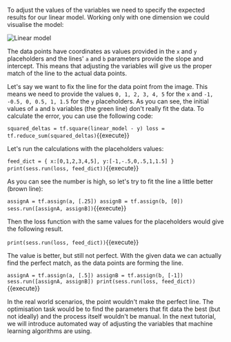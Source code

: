 To adjust the values of the variables we need to specify the expected results for our linear model. Working only with one dimension we could visualise the model:

<img src="/basiafusinska/courses/tensorflow-getting-started/tensorflow-core/assets/lin-model.png" alt="Linear model">

The data points have coordinates as values provided in the `x` and `y` placeholders and the lines' `a` and `b` parameters provide the slope and intercept. This means that adjusting the variables will give us the proper match of the line to the actual data points.

Let's say we want to fix the line for the data point from the image. This means we need to provide the values `0, 1, 2, 3, 4, 5` for the `x` and `-1, -0.5, 0, 0.5, 1, 1.5` for the `y` placeholders. As you can see, the initial values of `a` and `b` variables (the green line) don't really fit the data. To calculate the error, you can use the following code:

`squared_deltas = tf.square(linear_model - y)
loss = tf.reduce_sum(squared_deltas)`{{execute}}

Let's run the calculations with the placeholders values:

`feed_dict = {
  x:[0,1,2,3,4,5],
  y:[-1,-.5,0,.5,1,1.5] }
print(sess.run(loss, feed_dict))`{{execute}}

As you can see the number is high, so let's try to fit the line a little better (brown line):

`assignA = tf.assign(a, [.25])
assignB = tf.assign(b, [0])
sess.run([assignA, assignB])`{{execute}}

Then the loss function with the same values for the placeholders would give the following result.

`print(sess.run(loss, feed_dict))`{{execute}}

The value is better, but still not perfect. With the given data we can actually find the perfect match, as the data points are forming the line.

`assignA = tf.assign(a, [.5])
assignB = tf.assign(b, [-1])
sess.run([assignA, assignB])
print(sess.run(loss, feed_dict))`{{execute}}

In the real world scenarios, the point wouldn't make the perfect line. The optimisation task would be to find the parameters that fit data the best (but not ideally) and the process itself wouldn't be manual. In the next tutorial, we will introduce automated way of adjusting the variables that machine learning algorithms are using.
